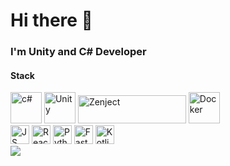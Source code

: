 <head id=header align=center>
  <h1>Hi there 👋</h1>
  <h3>I'm Unity and C# Developer</h3>
</head>
<body>
  <h4>Stack</h4>
  <div>
    <img src="https://cdn.jsdelivr.net/gh/devicons/devicon@latest/icons/csharp/csharp-original.svg" title="c#" width="50px" height="50px"/>
    <img src="https://cdn.jsdelivr.net/gh/devicons/devicon@latest/icons/unity/unity-original.svg" title="Unity" width="50px" height="50px"/>
    <img src="https://raw.githubusercontent.com/modesttree/Zenject/refs/heads/master/Documentation/Images/PNG_Zenject-colour%20(1).png" title="Zenject" width="173px" height="45px"/>
    <img  src="https://cdn.jsdelivr.net/gh/devicons/devicon@latest/icons/docker/docker-plain-wordmark.svg" title="Docker" width="50px" height="50px"/>
  </div>
  <div>
    <img src="https://cdn.jsdelivr.net/gh/devicons/devicon@latest/icons/javascript/javascript-original.svg" title="JS" width="30px" height="30px"/>
    <img src="https://cdn.jsdelivr.net/gh/devicons/devicon@latest/icons/react/react-original.svg" title="React" width="30px" height="30px"/>
    <img src="https://cdn.jsdelivr.net/gh/devicons/devicon@latest/icons/python/python-original-wordmark.svg" title="Python" width="30px" height="30px"/>
    <img src="https://cdn.jsdelivr.net/gh/devicons/devicon@latest/icons/fastapi/fastapi-original.svg" title="Fastapi" width="30px" height="30px"/>
    <img src="https://cdn.jsdelivr.net/gh/devicons/devicon@latest/icons/kotlin/kotlin-original.svg" title="Kotlin" width="30px" height="30px"/>
  </div>
  <img src="![](http://github-profile-summary-cards.vercel.app/api/cards/repos-per-language?username=Temich-Kawaii-Nya&theme=algolia)"/>
</body>
<!--
**Temich-Kawaii-Nya/Temich-Kawaii-Nya** is a ✨ _special_ ✨ repository because its `README.md` (this file) appears on your GitHub profile.

Here are some ideas to get you started:

- 🔭 I’m currently working on ...
- 🌱 I’m currently learning ...
- 👯 I’m looking to collaborate on ...
- 🤔 I’m looking for help with ...
- 💬 Ask me about ...
- 📫 How to reach me: ...
- 😄 Pronouns: ...
- ⚡ Fun fact: ...
-->
